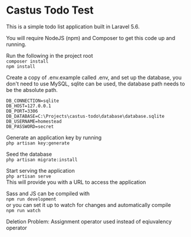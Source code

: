 # Castus Todo Test
This is a simple todo list application built in Laravel 5.6.

You will require NodeJS (npm) and Composer to get this code up and running.

Run the following in the project root  
`composer install`  
`npm install`

Create a copy of .env.example called .env, and set up the database, you don't need to use MySQL, sqlite can be used, the
database path needs to be the absolute path.

`DB_CONNECTION=sqlite`  
`DB_HOST=127.0.0.1`  
`DB_PORT=3306`  
`DB_DATABASE=C:\Projects\castus-todo\database\database.sqlite`  
`DB_USERNAME=homestead`  
`DB_PASSWORD=secret`

Generate an application key by running  
`php artisan key:generate`

Seed the database  
`php artisan migrate:install`

Start serving the application  
`php artisan serve`  
This will provide you with a URL to access the application
  
  
Sass and JS can be compiled with  
`npm run development`  
or you can set it up to watch for changes and automatically compile  
`npm run watch`


Deletion Problem: Assignment operator used instead of eqiuvalency operator  